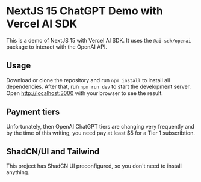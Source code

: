 # NextJS 15 ChatGPT Demo with Vercel AI SDK

This is a demo of NextJS 15 with Vercel AI SDK. It uses the `@ai-sdk/openai` package to interact with the OpenAI API.

## Usage

Download or clone the repository and run `npm install` to install all dependencies.
After that, run `npm run dev` to start the development server.
Open [http://localhost:3000](http://localhost:3000) with your browser to see the result.

## Payment tiers

Unfortunately, then OpenAI ChatGPT tiers are changing very frequently and by the time of this writing, you need pay at least $5 for a Tier 1 subscribtion.

## ShadCN/UI and Tailwind

This project has ShadCN UI preconfigured, so you don't need to install anything.
